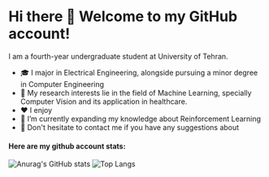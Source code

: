 
# Hi there 👋 Welcome to my GitHub account!

I am a fourth-year undergraduate student at University of Tehran. 

- 🎓 I major in Electrical Engineering, alongside pursuing a minor degree in Computer Engineering
- 🔎 My research interests lie in the field of Machine Learning, specially Computer Vision and its application in healthcare.
- ❤️ I enjoy 
- 🌱 I’m currently expanding my knowledge about Reinforcement Learning
- 💬 Don't hesitate to contact me if you have any suggestions about 

#### Here are my github account stats:

![Anurag's GitHub stats](https://github-readme-stats.vercel.app/api?username=SamiraHajizadeh&show_icons=true&theme=algolia)
![Top Langs](https://github-readme-stats-git-masterrstaa-rickstaa.vercel.app/api/top-langs/?username=SamiraHajizadeh&layout=compact&theme=algolia)
